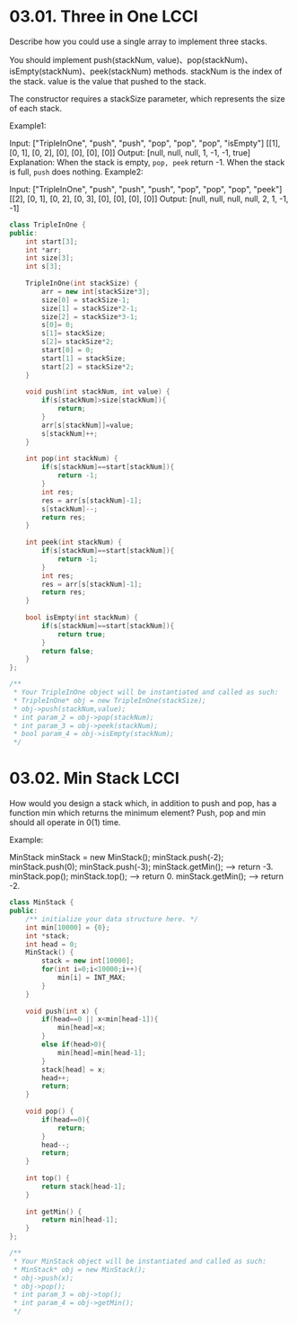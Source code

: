 # 03.01. Three in One LCCI

Describe how you could use a single array to implement three stacks.

You should implement push(stackNum, value)、pop(stackNum)、isEmpty(stackNum)、peek(stackNum) methods. stackNum is the index of the stack. value is the value that pushed to the stack.

The constructor requires a stackSize parameter, which represents the size of each stack.

Example1:

 Input: 
["TripleInOne", "push", "push", "pop", "pop", "pop", "isEmpty"]
[[1], [0, 1], [0, 2], [0], [0], [0], [0]]
 Output: 
[null, null, null, 1, -1, -1, true]
Explanation: When the stack is empty, `pop, peek` return -1. When the stack is full, `push` does nothing.
Example2:

 Input: 
["TripleInOne", "push", "push", "push", "pop", "pop", "pop", "peek"]
[[2], [0, 1], [0, 2], [0, 3], [0], [0], [0], [0]]
 Output: 
[null, null, null, null, 2, 1, -1, -1]

```c++
class TripleInOne {
public:
    int start[3];
    int *arr;
    int size[3];
    int s[3];
    
    TripleInOne(int stackSize) {
        arr = new int[stackSize*3];
        size[0] = stackSize-1;
        size[1] = stackSize*2-1;
        size[2] = stackSize*3-1;
        s[0]= 0;
        s[1]= stackSize;
        s[2]= stackSize*2;
        start[0] = 0;
        start[1] = stackSize;
        start[2] = stackSize*2;
    }
    
    void push(int stackNum, int value) {
        if(s[stackNum]>size[stackNum]){
            return;
        }
        arr[s[stackNum]]=value;
        s[stackNum]++;
    }
    
    int pop(int stackNum) {
        if(s[stackNum]==start[stackNum]){
            return -1;
        }
        int res;
        res = arr[s[stackNum]-1];
        s[stackNum]--;
        return res;
    }
    
    int peek(int stackNum) {
        if(s[stackNum]==start[stackNum]){
            return -1;
        }
        int res;
        res = arr[s[stackNum]-1];
        return res;
    }
    
    bool isEmpty(int stackNum) {
        if(s[stackNum]==start[stackNum]){
            return true;
        }
        return false;
    }
};

/**
 * Your TripleInOne object will be instantiated and called as such:
 * TripleInOne* obj = new TripleInOne(stackSize);
 * obj->push(stackNum,value);
 * int param_2 = obj->pop(stackNum);
 * int param_3 = obj->peek(stackNum);
 * bool param_4 = obj->isEmpty(stackNum);
 */
```

# 03.02. Min Stack LCCI

How would you design a stack which, in addition to push and pop, has a function min which returns the minimum element? Push, pop and min should all operate in 0(1) time.

Example:

MinStack minStack = new MinStack();
minStack.push(-2);
minStack.push(0);
minStack.push(-3);
minStack.getMin();   --> return -3.
minStack.pop();
minStack.top();      --> return 0.
minStack.getMin();   --> return -2.

```c++
class MinStack {
public:
    /** initialize your data structure here. */
    int min[10000] = {0};
    int *stack;
    int head = 0;
    MinStack() {
        stack = new int[10000];
        for(int i=0;i<10000;i++){
            min[i] = INT_MAX;
        }
    }
    
    void push(int x) {
        if(head==0 || x<min[head-1]){
            min[head]=x;
        }
        else if(head>0){
            min[head]=min[head-1];
        }
        stack[head] = x;
        head++;
        return;
    }
    
    void pop() {
        if(head==0){
            return;
        }
        head--;
        return;
    }
    
    int top() {
        return stack[head-1];
    }
    
    int getMin() {
        return min[head-1];
    }
};

/**
 * Your MinStack object will be instantiated and called as such:
 * MinStack* obj = new MinStack();
 * obj->push(x);
 * obj->pop();
 * int param_3 = obj->top();
 * int param_4 = obj->getMin();
 */
```

# 